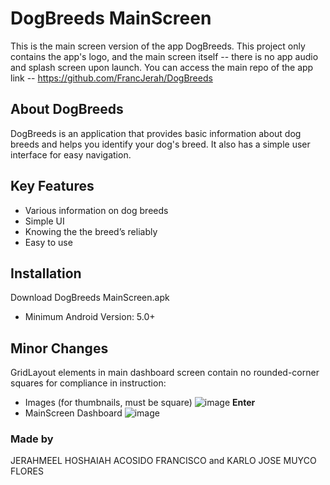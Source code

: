 # DogBreeds MainScreen
This is the main screen version of the app DogBreeds. This project only contains the app's logo, and the main screen itself -- there is no app audio and splash screen upon launch.
You can access the main repo of the app link -- https://github.com/FrancJerah/DogBreeds

## About DogBreeds
DogBreeds is an application that provides basic information about dog breeds and helps you identify your dog's breed. It also has a simple user interface for easy navigation.

## Key Features
* Various information on dog breeds    
* Simple UI
* Knowing the the breed’s reliably
* Easy to use

## Installation
Download DogBreeds MainScreen.apk
* Minimum Android Version: 5.0+

## Minor Changes
GridLayout elements in main dashboard screen contain no rounded-corner squares for compliance in instruction: 
 * Images (for thumbnails, must be square)
 ![image](https://user-images.githubusercontent.com/108663786/198813429-5516113c-498d-488f-b6a8-c0ce72211825.png) **Enter**
 * MainScreen Dashboard
 ![image](https://user-images.githubusercontent.com/108663786/198813581-ddcd4cec-f1f3-4a5a-8cac-71cf013f0dae.png)



### Made by
JERAHMEEL HOSHAIAH ACOSIDO FRANCISCO and KARLO JOSE MUYCO FLORES
